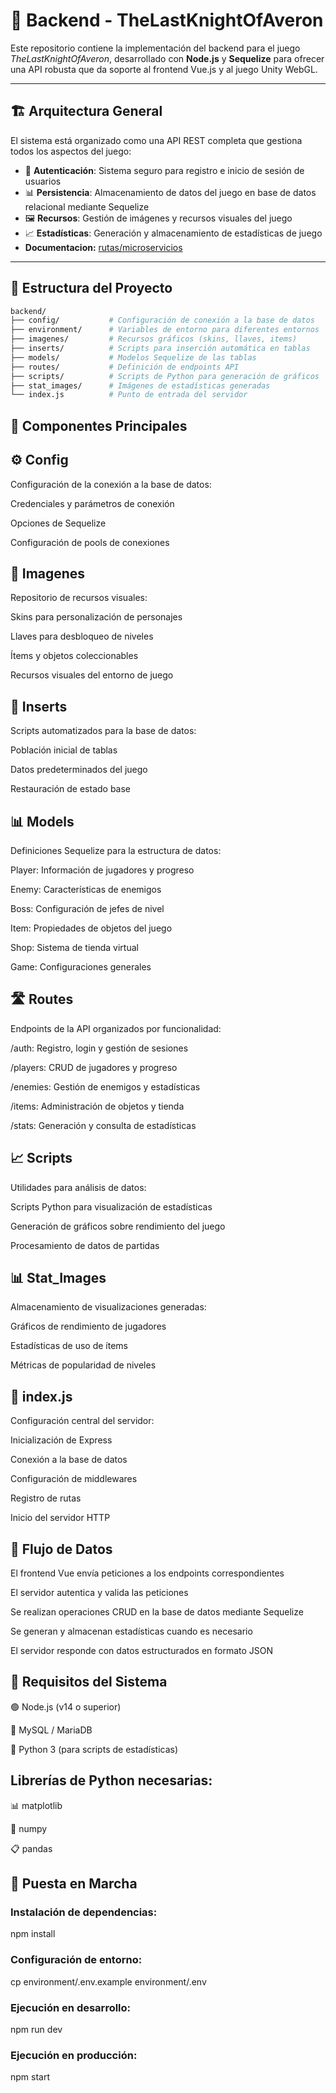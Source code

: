 # 🧠 Backend - TheLastKnightOfAveron

Este repositorio contiene la implementación del backend para el juego *TheLastKnightOfAveron*, desarrollado con **Node.js** y **Sequelize** para ofrecer una API robusta que da soporte al frontend Vue.js y al juego Unity WebGL.

---

## 🏗️ Arquitectura General

El sistema está organizado como una API REST completa que gestiona todos los aspectos del juego:

- 🔐 **Autenticación**: Sistema seguro para registro e inicio de sesión de usuarios  
- 📊 **Persistencia**: Almacenamiento de datos del juego en base de datos relacional mediante Sequelize  
- 🖼️ **Recursos**: Gestión de imágenes y recursos visuales del juego  
- 📈 **Estadísticas**: Generación y almacenamiento de estadísticas de juego
- **Documentacion:** [rutas/microservicios](routes/README.md) 

---

## 📁 Estructura del Proyecto

```bash
backend/
├── config/           # Configuración de conexión a la base de datos
├── environment/      # Variables de entorno para diferentes entornos
├── imagenes/         # Recursos gráficos (skins, llaves, items)
├── inserts/          # Scripts para inserción automática en tablas
├── models/           # Modelos Sequelize de las tablas
├── routes/           # Definición de endpoints API 
├── scripts/          # Scripts de Python para generación de gráficos
├── stat_images/      # Imágenes de estadísticas generadas
└── index.js          # Punto de entrada del servidor
```

## 🧩 Componentes Principales
## ⚙️ Config
Configuración de la conexión a la base de datos:

Credenciales y parámetros de conexión

Opciones de Sequelize

Configuración de pools de conexiones

## 📸 Imagenes
Repositorio de recursos visuales:

Skins para personalización de personajes

Llaves para desbloqueo de niveles

Ítems y objetos coleccionables

Recursos visuales del entorno de juego

## 📝 Inserts
Scripts automatizados para la base de datos:

Población inicial de tablas

Datos predeterminados del juego

Restauración de estado base

## 📊 Models
Definiciones Sequelize para la estructura de datos:

Player: Información de jugadores y progreso

Enemy: Características de enemigos

Boss: Configuración de jefes de nivel

Item: Propiedades de objetos del juego

Shop: Sistema de tienda virtual

Game: Configuraciones generales

## 🛣️ Routes
Endpoints de la API organizados por funcionalidad:

/auth: Registro, login y gestión de sesiones

/players: CRUD de jugadores y progreso

/enemies: Gestión de enemigos y estadísticas

/items: Administración de objetos y tienda

/stats: Generación y consulta de estadísticas

## 📈 Scripts
Utilidades para análisis de datos:

Scripts Python para visualización de estadísticas

Generación de gráficos sobre rendimiento del juego

Procesamiento de datos de partidas

## 📊 Stat_Images
Almacenamiento de visualizaciones generadas:

Gráficos de rendimiento de jugadores

Estadísticas de uso de ítems

Métricas de popularidad de niveles

## 🚀 index.js
Configuración central del servidor:

Inicialización de Express

Conexión a la base de datos

Configuración de middlewares

Registro de rutas

Inicio del servidor HTTP

## 🔄 Flujo de Datos
El frontend Vue envía peticiones a los endpoints correspondientes

El servidor autentica y valida las peticiones

Se realizan operaciones CRUD en la base de datos mediante Sequelize

Se generan y almacenan estadísticas cuando es necesario

El servidor responde con datos estructurados en formato JSON

## 🧰 Requisitos del Sistema
🟢 Node.js (v14 o superior)

🐬 MySQL / MariaDB

🐍 Python 3 (para scripts de estadísticas)

## Librerías de Python necesarias:
📊 matplotlib

🔢 numpy

📋 pandas

## 🚀 Puesta en Marcha
### Instalación de dependencias:
npm install
### Configuración de entorno:
cp environment/.env.example environment/.env
### Ejecución en desarrollo:
npm run dev
### Ejecución en producción:
npm start
